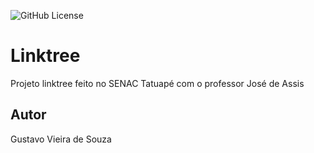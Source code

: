 ![GitHub License](https://img.shields.io/github/license/Gsouza9/linktree)

# Linktree
Projeto linktree feito no SENAC Tatuapé com o professor José de Assis
## Autor
Gustavo Vieira de Souza
